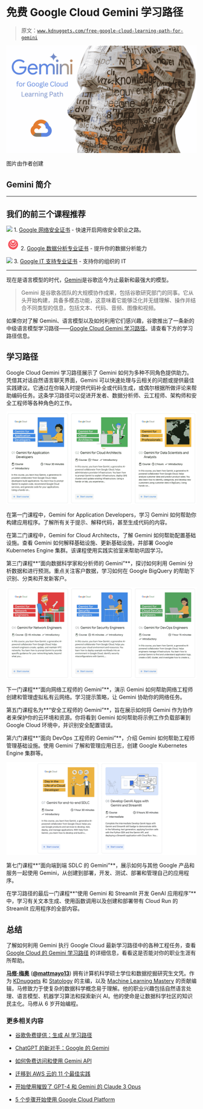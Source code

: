 # 免费 Google Cloud Gemini 学习路径

> 原文：[`www.kdnuggets.com/free-google-cloud-learning-path-for-gemini`](https://www.kdnuggets.com/free-google-cloud-learning-path-for-gemini)

![Gemini for Google Cloud 学习路径](img/33c33f88947a1ec5d171feb19df3aa02.png)

图片由作者创建

## Gemini 简介

* * *

## 我们的前三个课程推荐

![](img/0244c01ba9267c002ef39d4907e0b8fb.png) 1\. [Google 网络安全证书](https://www.kdnuggets.com/google-cybersecurity) - 快速开启网络安全职业之路。

![](img/e225c49c3c91745821c8c0368bf04711.png) 2\. [Google 数据分析专业证书](https://www.kdnuggets.com/google-data-analytics) - 提升你的数据分析能力

![](img/0244c01ba9267c002ef39d4907e0b8fb.png) 3\. [Google IT 支持专业证书](https://www.kdnuggets.com/google-itsupport) - 支持你的组织的 IT

* * *

现在是语言模型的时代，[Gemini](https://blog.google/technology/ai/google-gemini-ai/)是谷歌迄今为止最新和最强大的模型。

> Gemini 是谷歌各团队的大规模协作成果，包括谷歌研究部门的同事。它从头开始构建，具备多模态功能，这意味着它能够泛化并无缝理解、操作并结合不同类型的信息，包括文本、代码、音频、图像和视频。

如果你对了解 Gemini、语言模型以及如何利用它们感兴趣，谷歌推出了一条新的中级语言模型学习路径——[Google Cloud Gemini 学习路径](https://www.cloudskillsboost.google/paths/236)。请查看下方的学习路径信息。

## 学习路径

Google Cloud Gemini 学习路径展示了 Gemini 如何为多种不同角色提供助力。凭借其对话自然语言聊天界面，Gemini 可以快速处理与云相关的问题或提供最佳实践建议。它通过在你输入时提供代码补全或代码生成，或偶尔根据所做评论来帮助编码任务。这条学习路径可以促进开发者、数据分析师、云工程师、架构师和安全工程师等各种角色的工作。

![免费 Google Cloud Gemini 学习路径](img/666c99d77627a4414881c8b06dead905.png)

在第一门课程中，Gemini for Application Developers，学习 Gemini 如何帮助你构建应用程序。了解所有关于提示、解释代码，甚至生成代码的内容。

在第二门课程中，Gemini for Cloud Architects，了解 Gemini 如何帮助配置基础设施。查看 Gemini 如何解释基础设施、更新基础设施，并部署 Google Kubernetes Engine 集群。该课程使用实践实验室来帮助巩固学习。

第三门课程**“面向数据科学家和分析师的 Gemini”**，探讨如何利用 Gemini 分析数据和进行预测。重点关注客户数据，学习如何在 Google BigQuery 的帮助下识别、分类和开发新客户。

![免费 Google Cloud Gemini 学习路径](img/0724776958bed1c02d5ee59c4c970a70.png)

下一门课程**“面向网络工程师的 Gemini”**，演示 Gemini 如何帮助网络工程师创建和管理虚拟私有云网络。学习提示策略，让 Gemini 协助你的网络任务。

第五门课程名为**“安全工程师的 Gemini”**，旨在展示如何将 Gemini 作为协作者来保护你的云环境和资源。你将看到 Gemini 如何帮助将示例工作负载部署到 Google Cloud 环境中，并识别安全配置错误。

第六门课程**“面向 DevOps 工程师的 Gemini”**，介绍 Gemini 如何帮助工程师管理基础设施。使用 Gemini 了解和管理应用日志，创建 Google Kubernetes Engine 集群等。

![免费 Google Cloud Gemini 学习路径](img/87c0c4e7ddcddea2d6ceff8f242aaec5.png)

第七门课程**“面向端到端 SDLC 的 Gemini”**，展示如何与其他 Google 产品和服务一起使用 Gemini，从创建到部署，开发、测试、部署和管理自己的应用程序。

在学习路径的最后一门课程**“使用 Gemini 和 Streamlit 开发 GenAI 应用程序”**中，学习有关文本生成、使用函数调用以及创建和部署带有 Cloud Run 的 Streamlit 应用程序的全部内容。

## 总结

了解如何利用 Gemini 执行 Google Cloud 最新学习路径中的各种工程任务，查看 [Google Cloud 的 Gemini 学习路径](https://www.cloudskillsboost.google/paths/236) 的详细信息，看看这是否能对你的职业生涯有所帮助。

[](https://www.linkedin.com/in/mattmayo13/)****[马修·梅奥](https://www.kdnuggets.com/wp-content/uploads/./profile-pic.jpg)**** ([**@mattmayo13**](https://twitter.com/mattmayo13)) 拥有计算机科学硕士学位和数据挖掘研究生文凭。作为 [KDnuggets](https://www.kdnuggets.com/) 和 [Statology](https://www.statology.org/) 的主编，以及 [Machine Learning Mastery](https://machinelearningmastery.com/) 的贡献编辑，马修致力于使复杂的数据科学概念易于理解。他的职业兴趣包括自然语言处理、语言模型、机器学习算法和探索新兴 AI。他的使命是让数据科学社区的知识民主化。马修从 6 岁开始编程。

### 更多相关内容

+   [谷歌免费提供：生成 AI 学习路径](https://www.kdnuggets.com/2023/07/free-google-generative-ai-learning-path.html)

+   [ChatGPT 的新对手：Google 的 Gemini](https://www.kdnuggets.com/chatgpts-new-rival-googles-gemini)

+   [如何免费访问和使用 Gemini API](https://www.kdnuggets.com/how-to-access-and-use-gemini-api-for-free)

+   [迁移到 AWS 云的 11 个最佳实践](https://www.kdnuggets.com/2023/04/11-best-practices-cloud-data-migration-aws-cloud.html)

+   [开始使用摧毁了 GPT-4 和 Gemini 的 Claude 3 Opus](https://www.kdnuggets.com/getting-started-with-claude-3-opus-that-just-destroyed-gpt-4-and-gemini)

+   [5 个步骤开始使用 Google Cloud Platform](https://www.kdnuggets.com/5-steps-google-cloud-platform)
